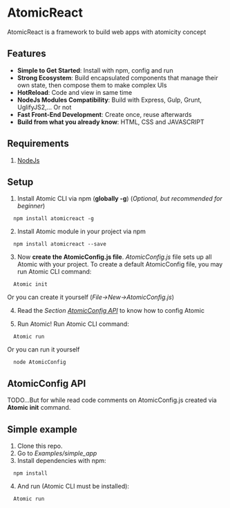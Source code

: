 # AtomicReact

AtomicReact is a framework to build web apps with atomicity concept

## Features

* **Simple to Get Started**: Install with npm, config and run
* **Strong Ecosystem**: Build encapsulated components that manage their own state, then compose them to make complex UIs
* **HotReload**: Code and view in same time
* **NodeJs Modules Compatibility**: Build with Express, Gulp, Grunt, UglifyJS2,... Or not
* **Fast Front-End Development**: Create once, reuse afterwards
* **Build from what you already know**: HTML, CSS and JAVASCRIPT

## Requirements
  1. [NodeJs](https://nodejs.org)

## Setup
  1. Install Atomic CLI via npm (**globally -g**) (*Optional, but recommended for beginner*)
  ```
    npm install atomicreact -g
  ```
  2. Install Atomic module in your project via npm
  ```
    npm install atomicreact --save
  ```
  3. Now **create the AtomicConfig.js file**. *AtomicConfig.js* file sets up all Atomic with your project. To create a default AtomicConfig file, you may run Atomic CLI command:
  ```
    Atomic init
  ```
  Or you can create it yourself (*File->New->AtomicConfig.js*)

  4. Read the *Section [AtomicConfig API](#atomicconfig-api)* to know how to config Atomic

  5. Run Atomic! Run Atomic CLI command:
  ```
    Atomic run
  ```
  Or you can run it yourself
  ```
    node AtomicConfig
  ```

## AtomicConfig API
  TODO...But for while read code comments on AtomicConfig.js created via **Atomic init** command.

## Simple example
  1. Clone this repo.
  2. Go to *Examples/simple_app*
  3. Install dependencies with npm:
  ```
    npm install
  ```
  4. And run (Atomic CLI must be installed):
  ```
    Atomic run
  ```
